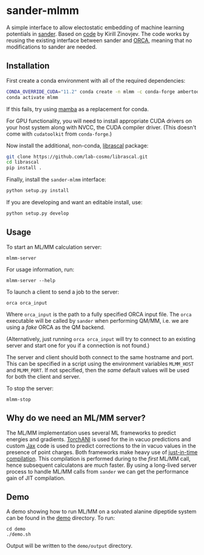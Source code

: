 # sander-mlmm

A simple interface to allow electostatic embedding of machine learning
potentials in [sander](https://ambermd.org/AmberTools.php). Based on
[code](https://github.com/emedio/embedding) by Kirill Zinovjev. The
code works by reusing the existing interface between sander and
[ORCA](https://orcaforum.kofo.mpg.de/index.php), meaning that no
modifications to sander are needed.

## Installation

First create a conda environment with all of the required dependencies:

```sh
CONDA_OVERRIDE_CUDA="11.2" conda create -n mlmm -c conda-forge ambertools ase compilers cudatoolkit=11.2 cudatoolkit-dev=11.2 eigen jax jaxlib=\*=cuda\* pytorch-gpu torchani
conda activate mlmm
```

If this fails, try using [mamba](https://github.com/mamba-org/mamba) as a replacement for conda.

For GPU functionality, you will need to install appropriate CUDA drivers on
your host system along with NVCC, the CUDA compiler driver. (This doesn't come
with `cudatoolkit` from `conda-forge`.)

Now install the additional, non-conda, [librascal](https://github.com/lab-cosmo/librascal) package:

```sh
git clone https://github.com/lab-cosmo/librascal.git
cd librascal
pip install .
```

Finally, install the `sander-mlmm` interface:

```sh
python setup.py install
```

If you are developing and want an editable install, use:

```sh
python setup.py develop
```

## Usage

To start an ML/MM calculation server:

```
mlmm-server
```

For usage information, run:

```
mlmm-server --help
```

To launch a client to send a job to the server:

```
orca orca_input
```

Where `orca_input` is the path to a fully specified ORCA input file. The `orca`
executable will be called by `sander` when performing QM/MM, i.e. we are using
a _fake_ ORCA as the QM backend.

(Alternatively, just running `orca orca_input` will try to connect to an existing
server and start one for you if a connection is not found.)

The server and client should both connect to the same hostname and port. This
can be specified in a script using the environment variables `MLMM_HOST` and
`MLMM_PORT`. If not specified, then the _same_ default values will be used for
both the client and server.

To stop the server:

```
mlmm-stop
```

## Why do we need an ML/MM server?

The ML/MM implementation uses several ML frameworks to predict energies
and gradients. [TorchANI](https://github.com/aiqm/torchani) is used for the in vacuo
predictions and custom [Jax](https://github.com/google/jax) code is used to predict
corrections to the in vacuo values in the presence of point charges.
Both frameworks make heavy use of
[just-in-time compilation](https://en.wikipedia.org/wiki/Just-in-time_compilation).
This compilation is performed during to the _first_ ML/MM call, hence
subsequent calculatons are _much_ faster. By using a long-lived server
process to handle ML/MM calls from `sander` we can get the performance
gain of JIT compilation.

## Demo

A demo showing how to run ML/MM on a solvated alanine dipeptide system can be
found in the [demo](demo) directory. To run:

```
cd demo
./demo.sh
```

Output will be written to the `demo/output` directory.
